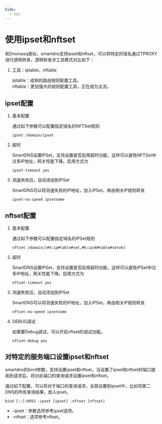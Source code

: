 ```yaml
---
hide:
  - toc
---
```


# 使用ipset和nftset  

和Dnsmasq类似，smartdns支持ipset和nftset，可以将特定的域名通过TPROXY进行透明转发，透明转发涉工具模式对比如下：

1. 工具：iptable，nftable

    iptable：成熟的路由规则配置工具。  
    nftable：更加强大的规则配置工具，正在成为主流。

## ipset配置

1. 基本配置

    通过如下参数可以配置指定域名的NFTSet规则

    ```shell
    ipset /domain/ipset
    ```

1. 超时

    SmartDNS设置IPSet，支持设置是否启用超时功能，这样可以避免NFTSet中过多IP地址，网关性能下降。启用方式为

    ```shell
    ipset-timeout yes
    ```

1. 测速失败后，自动添加到IPSet

    SmartDNS可以将测速失败的IP地址，加入IPSet，再由相关IP规则转发

    ```shell
    ipset-no-speed ipsetname
    ```

## nftset配置

1. 基本配置

    通过如下参数可以配置指定域名的IPSet规则

    ```shell
    nftset /domain/[#4:ip#table#set,#6:ipv6#table#setv6]
    ```

1. 超时

    SmartDNS设置IPSet，支持设置是否启用超时功能，这样可以避免IPSet中过多IP地址，网关性能下降。启用方式为

    ```shell
    nftset-timeout yes
    ```

1. 测速失败后，自动添加到IPSet

    SmartDNS可以将测速失败的IP地址，加入IPSet，再由相关IP规则转发

    ```shell
    nftset-no-speed ipsetname
    ```

1. DEBUG调试

    如需要Debug调试，可以开启nftset的调试功能。

    ```shell
    nftset-debug yes
    ```

## 对特定的服务端口设置ipset和nftset

smartdns的bind参数，支持设置ipset和nftset，当设置了ipset和nftset的端口接收到请求后，将对此端口的查询请求设置ipset和nftset。

通过如下配置，可以将对于端口的查询请求，全部设置到ipset中，比如将第二DNS的所有查询结果，放入ipset。

```shell
bind [::]:6053 -ipset [ipset] -nftset [nftset]
```

* -ipset：参数选项参考ipset选项。
* -nftset：选项参考nftset。
